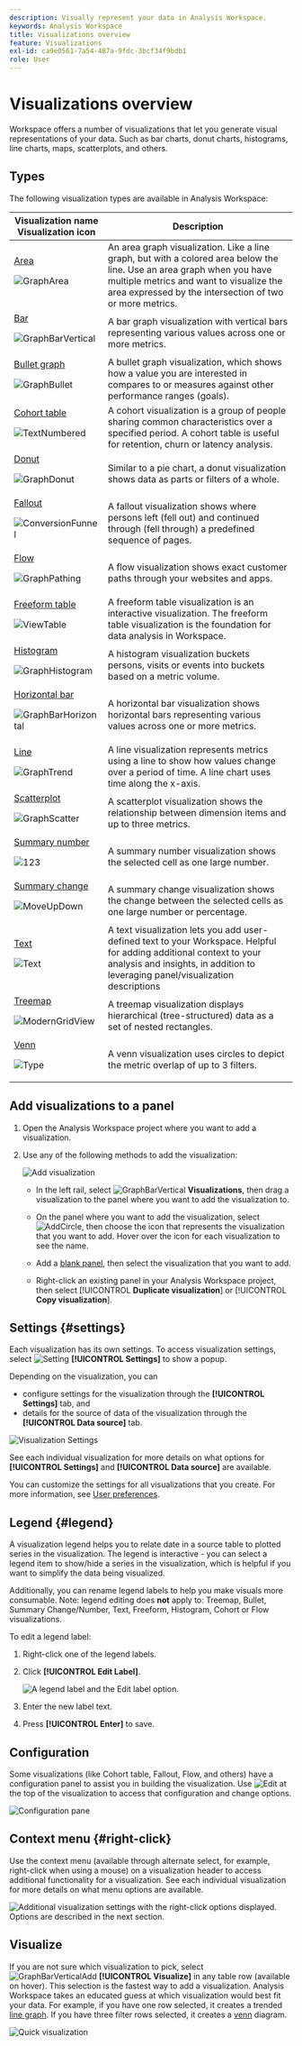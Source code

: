 ```yaml
---
description: Visually represent your data in Analysis Workspace.
keywords: Analysis Workspace
title: Visualizations overview
feature: Visualizations
exl-id: ca9e0561-7a54-487a-9fdc-3bcf34f9bdb1
role: User
---
```

# Visualizations overview

Workspace offers a number of visualizations that let you generate visual representations of your data. Such as bar charts, donut charts, histograms, line charts, maps, scatterplots, and others. 

## Types

The following visualization types are available in Analysis Workspace:

| Visualization name<br/>Visualization icon | Description |
| --- | --- | 
| [Area](/help/analysis-workspace/visualizations/area.md)<p>![GraphArea](/help/assets/icons/GraphArea.svg)</p>  | An area graph visualization. Like a line graph, but with a colored area below the line. Use an area graph when you have multiple metrics and want to visualize the area expressed by the intersection of two or more metrics. |
| [Bar](/help/analysis-workspace/visualizations/bar.md) <p>![GraphBarVertical](/help/assets/icons/GraphBarVertical.svg)</p> | A bar graph visualization with vertical bars representing various values across one or more metrics. |
| [Bullet graph](/help/analysis-workspace/visualizations/bullet-graph.md) <p>![GraphBullet](/help/assets/icons/GraphBullet.svg)</p> | A bullet graph visualization, which shows how a value you are interested in compares to or measures against other performance ranges (goals). |
| [Cohort table](/help/analysis-workspace/visualizations/cohort-table/cohort-analysis.md)<p>![TextNumbered](/help/assets/icons/TextNumbered.svg)</p> | A cohort visualization is a group of people sharing common characteristics over a specified period. A cohort table is useful for retention, churn or latency analysis. |
| [Donut](/help/analysis-workspace/visualizations/donut.md) <p>![GraphDonut](/help/assets/icons/GraphDonut.svg)</p> | Similar to a pie chart, a donut visualization shows data as parts or filters of a whole. |
| [Fallout](/help/analysis-workspace/visualizations/fallout/fallout-flow.md)<p>![ConversionFunnel](/help/assets/icons/ConversionFunnel.svg)</p> | A fallout visualization shows where persons left (fell out) and continued through (fell through) a predefined sequence of pages. |
| [Flow](/help/analysis-workspace/visualizations/c-flow/flow.md)<p>![GraphPathing](/help/assets/icons/GraphPathing.svg)</p> | A flow visualization shows exact customer paths through your websites and apps. | 
| [Freeform table](/help/analysis-workspace/visualizations/freeform-table/freeform-table.md)<p>![ViewTable](/help/assets/icons/ViewTable.svg)</p> | A freeform table visualization is an interactive visualization. The freeform table visualization is the foundation for data analysis in Workspace.|
| [Histogram](/help/analysis-workspace/visualizations/histogram.md)<p>![GraphHistogram](/help/assets/icons/GraphHistogram.svg)</p> | A histogram visualization buckets persons, visits or events into buckets based on a metric volume. |
| [Horizontal bar](/help/analysis-workspace/visualizations/horizontal-bar.md)<p>![GraphBarHorizontal](/help/assets/icons/GraphBarHorizontal.svg)</p> | A horizontal bar visualization shows horizontal bars representing various values across one or more metrics. |
| [Line](/help/analysis-workspace/visualizations/line.md)<p>![GraphTrend](/help/assets/icons/GraphTrend.svg)</p>| A line visualization represents metrics using a line to show how values change over a period of time. A line chart uses time along the x-axis. |
| [Scatterplot](/help/analysis-workspace/visualizations/scatterplot.md) <p>![GraphScatter](/help/assets/icons/GraphScatter.svg)</p> | A scatterplot visualization shows the relationship between dimension items and up to three metrics. |
| [Summary number](/help/analysis-workspace/visualizations/summary-number-change.md)<p>![123](/help/assets/icons/123.svg)</p> | A summary number visualization shows the selected cell as one large number. |
| [Summary change](/help/analysis-workspace/visualizations/summary-number-change.md)<p>![MoveUpDown](/help/assets/icons/MoveUpDown.svg)</p> | A summary change visualization shows the change between the selected cells as one large number or percentage. |
| [Text](/help/analysis-workspace/visualizations/text.md)<p>![Text](/help/assets/icons/Text.svg)</p> | A text visualization lets you add user-defined text to your Workspace. Helpful for adding additional context to your analysis and insights, in addition to leveraging panel/visualization descriptions |
| [Treemap](/help/analysis-workspace/visualizations/treemap.md)<p>![ModernGridView](/help/assets/icons/ModernGridView.svg)</p> | A treemap visualization displays hierarchical (tree-structured) data as a set of nested rectangles. |
| [Venn](/help/analysis-workspace/visualizations/venn.md)<p>![Type](/help/assets/icons/TwoDots.svg)</p> | A venn visualization uses circles to depict the metric overlap of up to 3 filters. |

## Add visualizations to a panel

1. Open the Analysis Workspace project where you want to add a visualization.

1. Use any of the following methods to add the visualization:

   ![Add visualization](assets/add-visualization.png)

   * In the left rail, select ![GraphBarVertical](/help/assets/icons/GraphBarVertical.svg) **Visualizations**, then drag a visualization to the panel where you want to add the visualization to. 

   * On the panel where you want to add the visualization, select ![AddCircle](/help/assets/icons/AddCircle.svg), then choose the icon that represents the visualization that you want to add. Hover over the icon for each visualization to see the name.

   * Add a [blank panel](https://experienceleague.adobe.com/en/docs/analytics/analyze/analysis-workspace/panels/blank-panel), then select the visualization that you want to add.

   * Right-click an existing panel in your Analysis Workspace project, then select [!UICONTROL **Duplicate visualization**] or [!UICONTROL **Copy visualization**].


## Settings {#settings}

Each visualization has its own settings. To access visualization settings, select ![Setting](/help/assets/icons/Setting.svg) **[!UICONTROL Settings]** to show a popup.

Depending on the visualization, you can 

* configure settings for the visualization through the **[!UICONTROL Settings]** tab, and 
* details for the source of data of the visualization through the **[!UICONTROL Data source]** tab. 

![Visualization Settings](assets/visualization-settings.png)

See each individual visualization for more details on what options for **[!UICONTROL Settings]** and **[!UICONTROL Data source]** are available.

You can customize the settings for all visualizations that you create. For more information, see [User preferences](/help/analysis-workspace/user-preferences.md).



<!--
| Setting | Description |
| --- | --- |
| Visualization Type | Change the type of visualization used to visualize the data. |
| Granularity | For trended visualizations, you can change the time granularity (day, week, month, etc.) from this dropdown list. This change also applies to the data source table. |
| Percentages | Displays values in percentages. |
| 100% Stacked | This setting on area stacked, bar stacked or horizontal bar stacked visualizations turns the chart into a 100% stacked visualization. Example: ![A bar chart showing the Stacked 100% option view.](assets/stacked_100_percent.png) |
| Legend Visible | Lets you hide the detailed legend text for the Summary Number/Summary Change visualization. |
| Limit Max Items | Lets you limit the number of items that a visualization displays. |
| Anchor Y Axis at Zero | If all the values plotted on the chart are considerably above zero, the chart default will make the bottom of the y-axis NON-ZERO. If you check this box, the y-axis will be forced to zero (and it will re-draw the chart). |
| Normalization | Forces metrics to equal proportions. This is helpful when plotted metrics are of very different magnitudes. |
| Display Dual Axis | Only applies if you have two metrics - you can have a y-axis on the left (for one metric) and on the right (for the other metric). This is helpful when plotted metrics are of very different magnitudes. |
| Show anomalies | Enhances line graphs and freeform tables by displaying anomaly detection. Anomaly detection in line visualizations includes an expected value (dashed line) and an expected range (shaded band). |
| Show forecast | Enhances line graphs and freeform tables by displaying forecast values. |
| Show min | Show the minimal value in the visualization. |
| Show max | Show the maximal value in the visualization. |
| Show trendline | Show a trendline in the visualization. When selected, you can select the type of trendline from the dropdown list. |

--> 



## Legend {#legend}

A visualization legend helps you to relate date in a source table to plotted series in the visualization. The legend is interactive - you can select a legend item to show/hide a series in the visualization, which is helpful if you want to simplify the data being visualized. 

Additionally, you can rename legend labels to help you make visuals more consumable. Note: legend editing does **not** apply to: Treemap, Bullet, Summary Change/Number, Text, Freeform, Histogram, Cohort or Flow visualizations.

To edit a legend label:

1. Right-click one of the legend labels.
1. Click **[!UICONTROL Edit Label]**.

   ![A legend label and the Edit label option.](assets/edit-label.png)

1. Enter the new label text.
1. Press **[!UICONTROL Enter]** to save.

## Configuration

Some visualizations (like Cohort table, Fallout, Flow, and others) have a configuration panel to assist you in building the visualization. Use ![Edit](/help/assets/icons/Edit.svg) at the top of the visualization to access that configuration and change options.

![Configuration pane](assets/configuration.png)

## Context menu {#right-click}

Use the context menu (available through alternate select, for example, right-click when using a mouse) on a visualization header to access additional functionality for a visualization. See each individual visualization for more details on what menu options are available.

![Additional visualization settings with the right-click options displayed. Options are described in the next section.](assets/right-click.png)

<!--
| Option | Description |
| --- | --- |
| **[!UICONTROL Insert copied visualization]**n| Paste (insert) a copied visualization to another place within the project, or into a completely different project. |
| **[!UICONTROL Copy data to clipboard]** | Copy data from the visualization onto the clipboard. |
| **[!UICONTROL Copy selection to clipboard]** | Copy the selection from the visualization onto the clipboard. |
| **[!UICONTROL Download items as CSV (*dimension name*)]** | Immediately download the dimension items (to a maximum of 50,000) of the visualization to your local device. A maximum of 50,000 dimension items for the selected dimension. |
| **[!UICONTROL Copy visualization]** | Copy the visualization, so that you can insert the visualization to another place within the project, or into a completely different project. |
| **[!UICONTROL Download data CSV]** | Immediately download the displayed data of the visualization to your local device. |
|**[!UICONTROL  Export full table...]** | Export the full table to a designated cloud locations. See [Exports Customer Journey Analytics reports to the cloud](../export/export-cloud.md) |
| **[!UICONTROL Duplicate visualization]** | Make an exact duplicate of the visualization. |
| **[!UICONTROL Edit description]** | Add (or edit) a text description for the visualization. See [Text](text.md). |
| **[!UICONTROL Get visualization link]** | Copy and share a link directly to the visualization. A Share link dialog displays the link. Select Copy to copy the link to your clipboard. |
| **[!UICONTROL Start over]** | Delete the configuration for the current visualization so you can re-configure it from scratch. |
-->

## Visualize

If you are not sure which visualization to pick, select ![GraphBarVerticalAdd](/help/assets/icons/GraphBarVerticalAdd.svg) **[!UICONTROL Visualize]** in any table row (available on hover). This selection is the fastest way to add a visualization. Analysis Workspace takes an educated guess at which visualization would best fit your data. For example, if you have one row selected, it creates a trended [line graph](line.md). If you have three filter rows selected, it creates a [venn](venn.md) diagram. 

![Quick visualization](assets/quick-viz.png)
